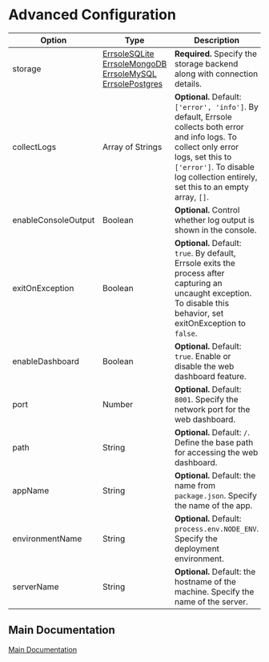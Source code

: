 # Advanced Configuration

| **Option**          	| **Type**                                                                                                                                                                           	| **Description**                                                                                                                                                                                                               	|
|---------------------	|------------------------------------------------------------------------------------------------------------------------------------------------------------------------------------	|-------------------------------------------------------------------------------------------------------------------------------------------------------------------------------------------------------------------------------	|
| storage             	| [ErrsoleSQLite](/docs/sqlite-storage.md)<br>[ErrsoleMongoDB](/docs/mongodb-storage.md)<br>[ErrsoleMySQL](/docs/mysql-storage.md)<br>[ErrsolePostgres](/docs/postgresql-storage.md) 	| **Required.** Specify the storage backend along with connection details.                                                                                                                                                      	|
| collectLogs         	| Array of Strings                                                                                                                                                                   	| **Optional.** Default: `['error', 'info']`. By default, Errsole collects both error and info logs. To collect only error logs, set this to `['error']`. To disable log collection entirely, set this to an empty array, `[]`. 	|
| enableConsoleOutput 	| Boolean                                                                                                                                                                            	| **Optional.** Control whether log output is shown in the console.                                                                                                                                                             	|
| exitOnException     	| Boolean                                                                                                                                                                            	| **Optional.** Default: `true`. By default, Errsole exits the process after capturing an uncaught exception. To disable this behavior, set exitOnException to `false`.                                                         	|
| enableDashboard     	| Boolean                                                                                                                                                                            	| **Optional.** Default: `true`. Enable or disable the web dashboard feature.                                                                                                                                                   	|
| port                	| Number                                                                                                                                                                             	| **Optional.** Default: `8001`. Specify the network port for the web dashboard.                                                                                                                                                	|
| path                	| String                                                                                                                                                                             	| **Optional.** Default: `/`. Define the base path for accessing the web dashboard.                                                                                                                                             	|
| appName             	| String                                                                                                                                                                             	| **Optional.** Default: the name from `package.json`. Specify the name of the app.                                                                                                                                             	|
| environmentName     	| String                                                                                                                                                                             	| **Optional.** Default: `process.env.NODE_ENV`. Specify the deployment environment.                                                                                                                                            	|
| serverName          	| String                                                                                                                                                                             	| **Optional.** Default: the hostname of the machine. Specify the name of the server.                                                                                                                                           	|

## Main Documentation

[Main Documentation](/README.md)
